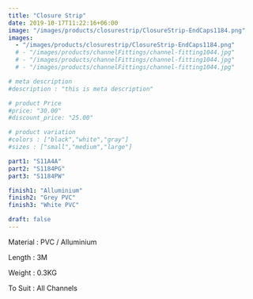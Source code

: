 ```yaml
---
title: "Closure Strip"
date: 2019-10-17T11:22:16+06:00
image: "/images/products/closurestrip/ClosureStrip-EndCaps1184.png"
images: 
  - "/images/products/closurestrip/ClosureStrip-EndCaps1184.png"
  # - "/images/products/channelFittings/channel-fitting1044.jpg"
  # - "/images/products/channelFittings/channel-fitting1044.jpg"
  # - "/images/products/channelFittings/channel-fitting1044.jpg"

# meta description
#description : "this is meta description"

# product Price
#price: "30.00"
#discount_price: "25.00"

# product variation
#colors : ["black","white","gray"]
#sizes : ["small","medium","large"]

part1: "S11A4A"
part2: "S1184PG"
part3: "S1184PW"

finish1: "Alluminium"
finish2: "Grey PVC"
finish3: "White PVC"

draft: false
---
```


Material : PVC / Alluminium

Length : 3M

Weight : 0.3KG

To Suit : All Channels

